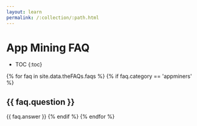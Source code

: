 ```yaml
---
layout: learn
permalink: /:collection/:path.html
---
```

# App Mining FAQ

* TOC
{:toc}

{% for faq in site.data.theFAQs.faqs %}
   {% if faq.category == 'appminers' %}
## {{ faq.question }}
{{ faq.answer }}
  {% endif %}
{% endfor %}
